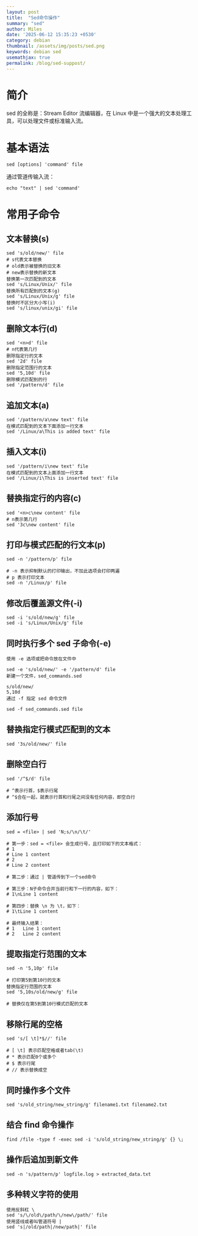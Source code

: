 ```yaml
---
layout: post
title:  "Sed命令操作"
summary: "sed"
author: Miles
date: '2025-06-12 15:35:23 +0530'
category: debian
thumbnail: /assets/img/posts/sed.png
keywords: debian sed
usemathjax: true
permalink: /blog/sed-suppost/
---
```

# 简介
sed 的全称是：Stream Editor 流编辑器，在 Linux 中是一个强大的文本处理工具，可以处理文件或标准输入流。
# 基本语法
```
sed [options] 'command' file
```
通过管道传输入流：
```
echo "text" | sed 'command'
```
# 常用子命令
## 文本替换(s)
```
sed 's/old/new/' file
# s代表文本替换
# old表示被替换的旧文本
# new表示替换的新文本
替换第一次匹配到的文本
sed 's/Linux/Unix/' file
替换所有匹配到的文本(g)
sed 's/Linux/Unix/g' file
替换时不区分大小写(i)
sed 's/linux/unix/gi' file
```
## 删除文本行(d)
```
sed '<n>d' file
# n代表第几行
删除指定行的文本
sed '2d' file
删除指定范围行的文本
sed '5,10d' file
删除模式匹配到的行
sed '/pattern/d' file
```
## 追加文本(a)
```
sed '/pattern/a\new text' file
在模式匹配到的文本下面添加一行文本
sed '/Linux/a\This is added text' file
```
## 插入文本(i)

```
sed '/pattern/i\new text' file
在模式匹配到的文本上面添加一行文本
sed '/Linux/i\This is inserted text' file
```
## 替换指定行的内容(c)
```
sed '<n>c\new content' file
# n表示第几行
sed '3c\new content' file
```
## 打印与模式匹配的行文本(p)
```
sed -n '/pattern/p' file

# -n 表示抑制默认的打印输出，不加此选项会打印两遍
# p 表示打印文本
sed -n '/Linux/p' file
```
## 修改后覆盖源文件(-i)
```
sed -i 's/old/new/g' file
sed -i 's/Linux/Unix/g' file
```
## 同时执行多个 sed 子命令(-e)
```
使用 -e 选项或把命令放在文件中

sed -e 's/old/new/' -e '/pattern/d' file
新建一个文件，sed_commands.sed

s/old/new/
5,10d
通过 -f 指定 sed 命令文件

sed -f sed_commands.sed file
```
## 替换指定行模式匹配到的文本
```
sed '3s/old/new/' file
```
## 删除空白行
```
sed '/^$/d' file

# ^表示行首，$表示行尾
# ^$合在一起，就表示行首和行尾之间没有任何内容，即空白行
```
## 添加行号
```
sed = <file> | sed 'N;s/\n/\t/'

# 第一步：sed = <file> 会生成行号，且打印如下的文本格式：
# 1
# Line 1 content
# 2
# Line 2 content

# 第二步：通过 | 管道传到下一个sed命令

# 第三步：N子命令合并当前行和下一行的内容，如下：
# 1\nLine 1 content

# 第四步：替换 \n 为 \t，如下：
# 1\tLine 1 content

# 最终输入结果：
# 1   Line 1 content
# 2   Line 2 content
```
## 提取指定行范围的文本
```
sed -n '5,10p' file

# 打印第5到第10行的文本
替换指定行范围的文本
sed '5,10s/old/new/g' file

# 替换仅在第5到第10行模式匹配的文本
```
## 移除行尾的空格
```
sed 's/[ \t]*$//' file

# [ \t] 表示匹配空格或者tab(\t)
# * 表示匹配0个或多个
# $ 表示行尾
# // 表示替换成空
```
## 同时操作多个文件
```
sed 's/old_string/new_string/g' filename1.txt filename2.txt
```
## 结合 find 命令操作

```
find /file -type f -exec sed -i 's/old_string/new_string/g' {} \;
```
## 操作后追加到新文件
```
sed -n 's/pattern/p' logfile.log > extracted_data.txt
```
## 多种转义字符的使用
```
使用反斜杠 \
sed 's/\/old\/path/\/new\/path/' file
使用竖线或者叫管道符号 |
sed 's|/old/path|/new/path|' file
```
